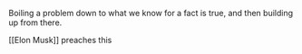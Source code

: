 Boiling a problem down to what we know for a fact is true, and then building up from there. 


[[Elon Musk]] preaches this
